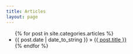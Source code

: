 ```yaml
---
title: Articles
layout: page
---
```

<ul class="posts">{% for post in site.categories.articles %}
  <li><span>{{ post.date | date_to_string }}</span> &raquo; <a href="{{ post.url }}">{{ post.title }}</a></li>
{% endfor %}</ul>

